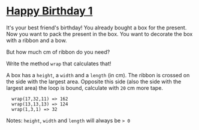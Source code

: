 # [Happy Birthday 1](https://www.codewars.com/kata/happy-birthday-1 "https://www.codewars.com/kata/5d65fbdfb96e1800282b5ee0")

It's your best friend's birthday! You already bought a box for the present. Now you want to pack the present in the box. You want to decorate the box with a ribbon and a bow.

But how much cm of ribbon do you need?

Write the method ```wrap``` that calculates that!

A box has a ```height```, a ```width``` and a ```length``` (in cm). The ribbon is crossed on the side with the largest area. Opposite this side (also the side with the largest area) the loop is bound, calculate with ```20``` cm more tape.

```
  wrap(17,32,11) => 162
  wrap(13,13,13) => 124
  wrap(1,3,1) => 32
```

Notes: ```height```, ```width``` and ```length``` will always be ```> 0``` 